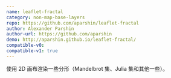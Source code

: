 ```yaml
---
name: leaflet-fractal
category: non-map-base-layers
repo: https://github.com/aparshin/leaflet-fractal
author: Alexander Parshin
author-url: https://github.com/aparshin
demo: http://aparshin.github.io/leaflet-fractal/
compatible-v0:
compatible-v1: true
---
```


使用 2D 画布渲染一些分形（Mandelbrot 集、Julia 集和其他一些）。
